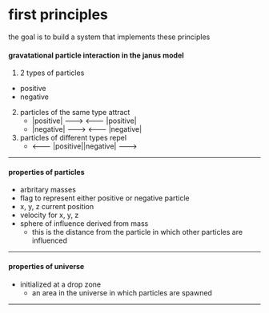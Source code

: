 # first principles
the goal is to build a system that implements these principles


#### gravatational particle interaction in the janus model
1. 2 types of particles
  * positive
  * negative
2. particles of the same type attract
   * |positive| ---> <--- |positive|
   * |negative| ---> <--- |negative|
3. particles of different types repel
   * <--- |positive||negative| --->
---

#### properties of particles
* arbritary masses
* flag to represent either positive or negative particle
* x, y, z current position
* velocity for x, y, z
* sphere of influence derived from mass
  * this is the distance from the particle in which other particles are influenced
---

#### properties of universe
* initialized at a drop zone
  * an area in the universe in which particles are spawned
---

